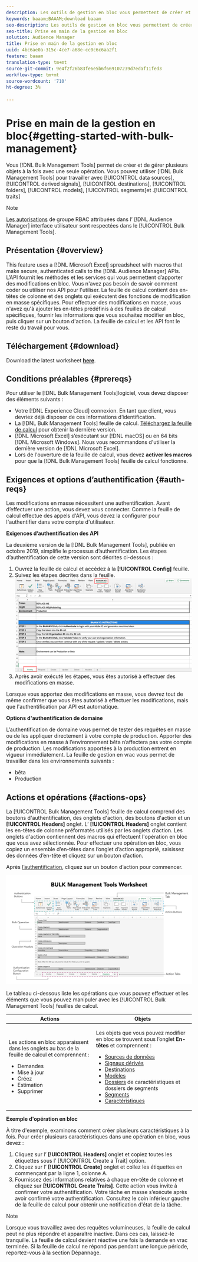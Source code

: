 ```yaml
---
description: Les outils de gestion en bloc vous permettent de créer et de gérer plusieurs objets à la fois avec une seule opération. Vous pouvez utiliser les outils de gestion en bloc pour utiliser des sources de données, des signaux dérivés, des destinations, des dossiers, des segments et des caractéristiques.
keywords: baaam;BAAAM;download baaam
seo-description: Les outils de gestion en bloc vous permettent de créer et de gérer plusieurs objets à la fois avec une seule opération. Vous pouvez utiliser les outils de gestion en bloc pour utiliser des sources de données, des signaux dérivés, des destinations, des dossiers, des segments et des caractéristiques.
seo-title: Prise en main de la gestion en bloc
solution: Audience Manager
title: Prise en main de la gestion en bloc
uuid: 4bc6ae0a-315c-4ce7-a68e-cc0c6c6aa2f1
feature: baaam
translation-type: tm+mt
source-git-commit: 9e4f2f26b83fe6e5b6f669107239d7edaf11fed3
workflow-type: tm+mt
source-wordcount: '710'
ht-degree: 3%

---
```



# Prise en main de la gestion en bloc{#getting-started-with-bulk-management}

Vous [!DNL Bulk Management Tools] permet de créer et de gérer plusieurs objets à la fois avec une seule opération. Vous pouvez utiliser [!DNL Bulk Management Tools] pour travailler avec [!UICONTROL data sources], [!UICONTROL derived signals], [!UICONTROL destinations], [!UICONTROL folders], [!UICONTROL models], [!UICONTROL segments]et .[!UICONTROL traits]

<!-- 

c_bulk_start.xml

 -->

>[!NOTE]
>
>[Les autorisations](../../features/administration/administration-overview.md) de groupe RBAC attribuées dans l’ [!DNL Audience Manager] interface utilisateur sont respectées dans le [!UICONTROL Bulk Management Tools].

## Présentation {#overview}

This feature uses a [!DNL Microsoft Excel] spreadsheet with macros that make secure, authenticated calls to the [!DNL Audience Manager] APIs. L’API fournit les méthodes et les services qui vous permettent d’apporter des modifications en bloc. Vous n&#39;avez pas besoin de savoir comment coder ou utiliser nos API pour l&#39;utiliser. La feuille de calcul contient des en-têtes de colonne et des onglets qui exécutent des fonctions de modification en masse spécifiques. Pour effectuer des modifications en masse, vous n&#39;avez qu&#39;à ajouter les en-têtes prédéfinis à des feuilles de calcul spécifiques, fournir les informations que vous souhaitez modifier en bloc, puis cliquer sur un bouton d&#39;action. La feuille de calcul et les API font le reste du travail pour vous.

## Téléchargement {#download}

Download the latest worksheet **[here](assets/BAAAM_V2_20200502.xlsm)**.

## Conditions préalables {#prereqs}

Pour utiliser le [!DNL Bulk Management Tools]logiciel, vous devez disposer des éléments suivants :

* Votre [!DNL Experience Cloud] connexion. En tant que client, vous devriez déjà disposer de ces informations d’identification.
* La [!DNL Bulk Management Tools] feuille de calcul. [Téléchargez la feuille de calcul](assets/BAAAM_V2_20200502.xlsm) pour obtenir la dernière version.
* [!DNL Microsoft Excel] s’exécutant sur [!DNL macOS] ou en 64 bits [!DNL Microsoft Windows]. Nous vous recommandons d&#39;utiliser la dernière version de [!DNL Microsoft Excel].
* Lors de l&#39;ouverture de la feuille de calcul, vous devez **activer les macros** pour que la [!DNL Bulk Management Tools] feuille de calcul fonctionne.

## Exigences et options d’authentification {#auth-reqs}

Les modifications en masse nécessitent une authentification. Avant d’effectuer une action, vous devez vous connecter. Comme la feuille de calcul effectue des appels d&#39;API, vous devez la configurer pour l&#39;authentifier dans votre compte d&#39;utilisateur.

**Exigences d’authentification des API**

La deuxième version de la [!DNL Bulk Management Tools], publiée en octobre 2019, simplifie le processus d’authentification. Les étapes d’authentification de cette version sont décrites ci-dessous :

1. Ouvrez la feuille de calcul et accédez à la **[!UICONTROL Config]** feuille.
2. Suivez les étapes décrites dans la feuille.
   ![](assets/baaam-authentication.png)
3. Après avoir exécuté les étapes, vous êtes autorisé à effectuer des modifications en masse.

Lorsque vous apportez des modifications en masse, vous devrez tout de même confirmer que vous êtes autorisé à effectuer les modifications, mais que l&#39;authentification par API est automatique.

**Options d&#39;authentification de domaine**

L’authentification de domaine vous permet de tester des requêtes en masse ou de les appliquer directement à votre compte de production. Apporter des modifications en masse à l’environnement bêta n’affectera pas votre compte de production. Les modifications apportées à la production entrent en vigueur immédiatement. La feuille de gestion en vrac vous permet de travailler dans les environnements suivants :

* bêta
* Production

## Actions et opérations {#actions-ops}

La [!UICONTROL Bulk Management Tools] feuille de calcul comprend des boutons d&#39;authentification, des onglets d&#39;action, des boutons d&#39;action et un **[!UICONTROL Headers]** onglet. L’ **[!UICONTROL Headers]** onglet contient les en-têtes de colonne préformatés utilisés par les onglets d’action. Les onglets d&#39;action contiennent des macros qui effectuent l&#39;opération en bloc que vous avez sélectionnée. Pour effectuer une opération en bloc, vous copiez un ensemble d’en-têtes dans l’onglet d’action approprié, saisissez des données d’en-tête et cliquez sur un bouton d’action.

Après [l’authentification](#auth-reqs), cliquez sur un bouton d’action pour commencer.

![](assets/baaam-worksheet.png)

Le tableau ci-dessous liste les opérations que vous pouvez effectuer et les éléments que vous pouvez manipuler avec les [!UICONTROL Bulk Management Tools] feuilles de calcul.

<table id="table_B9B3E09B692E42BAA52FB32C18B00709"> 
 <thead> 
  <tr> 
   <th colname="col1" class="entry"> Actions </th> 
   <th colname="col2" class="entry"> Objets </th> 
  </tr> 
 </thead>
 <tbody> 
  <tr> 
   <td colname="col1"> <p>Les actions en bloc apparaissent dans les onglets au bas de la feuille de calcul et comprennent : </p> <p> 
     <ul id="ul_49F46B9E00C045D29E40258EB7BDCFBB"> 
      <li id="li_193C41EA19EF4D738FBA037D2BF9B05C">Demandes </li> 
      <li id="li_5BE2E13D839F4958AAA5C01B7EFC5096">Mise à jour </li> 
      <li id="li_4CCCC739795945DF8C89787F9A67EB88">Créez     </li> 
      <li id="li_C7D36D2BDF0448CEAF3A5EABE41038E8">Estimation </li> 
      <li id="li_07A3E94326124A3092362D9896EB7732">Supprimer </li> 
     </ul> </p> </td> 
   <td colname="col2"> <p>Les objets que vous pouvez modifier en bloc se trouvent sous l’onglet <b><span class="uicontrol"> En-têtes</span></b> et comprennent : </p> <p> 
     <ul id="ul_A7A96F2B1B63430B9A1E1184AC5FA8F2"> 
      <li id="li_E3D9E2E190B04BE685337AC6140C371C"> <a href="../../features/datasources-list-and-settings.md#data-sources-list-and-settings"> Sources de données</a> </li> 
      <li id="li_B645385E40684FA28770913EAF18CB2C"> <a href="../../features/derived-signals.md"> Signaux dérivés</a> </li> 
      <li id="li_9059F8C4A41A410899BDEFC76D3F5949"> <a href="../../features/destinations/destinations.md">Destinations </a> </li> 
      <li> <a href="../../features/algorithmic-models/understanding-models.md"> Modèles</a> </li> 
      <li id="li_BB5A445150754E53AA38C78461326932"> <a href="../../features/traits/trait-storage.md#trait-storage"> Dossiers</a> de caractéristiques et dossiers de segments </li> 
      <li id="li_7A27DBF64E0945CF8AE8C96E8C6EDA09"> <a href="../../features/segments/segments-purpose.md">Segments </a> </li> 
      <li id="li_A4640A34930040DEA8555EAF0AE2A702"> <a href="../../features/traits/trait-details-page.md">Caractéristiques </a> </li> 
     </ul> </p> </td> 
  </tr> 
 </tbody> 
</table>

**Exemple d&#39;opération en bloc**

À titre d&#39;exemple, examinons comment créer plusieurs caractéristiques à la fois. Pour créer plusieurs caractéristiques dans une opération en bloc, vous devez :

1. Cliquez sur l’ **[!UICONTROL Headers]** onglet et copiez toutes les étiquettes sous l’ [!UICONTROL Create a Trait] option.
2. Cliquez sur l’ **[!UICONTROL Create]** onglet et collez les étiquettes en commençant par la ligne 1, colonne A.
3. Fournissez des informations relatives à chaque en-tête de colonne et cliquez sur **[!UICONTROL Create Traits]**. Cette action vous invite à confirmer votre authentification. Votre tâche en masse s’exécute après avoir confirmé votre authentification. Consultez le coin inférieur gauche de la feuille de calcul pour obtenir une notification d&#39;état de la tâche.


>[!NOTE]
>
>Lorsque vous travaillez avec des requêtes volumineuses, la feuille de calcul peut ne plus répondre et apparaître inactive. Dans ces cas, laissez-le tranquille. La feuille de calcul devient réactive une fois la demande en vrac terminée. Si la feuille de calcul ne répond pas pendant une longue période, reportez-vous à la section [](../../reference/bulk-management-tools/bulk-troubleshooting.md)Dépannage.

